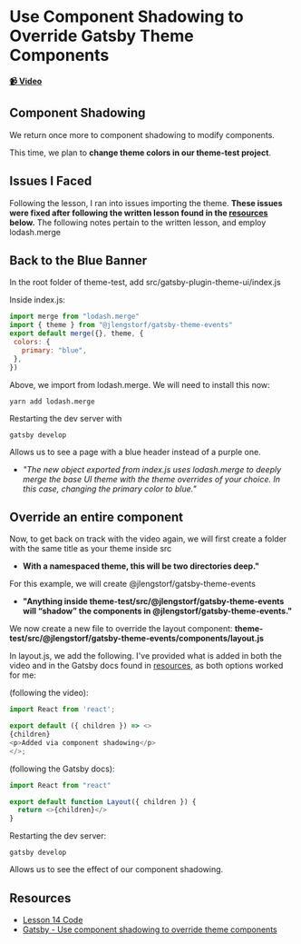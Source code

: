 # Use Component Shadowing to Override Gatsby Theme Components

**[📹 Video](https://egghead.io/lessons/gatsby-use-component-shadowing-to-override-gatsby-theme-components)**

## Component Shadowing
We return once more to component shadowing to modify components.

This time, we plan to **change theme colors in our theme-test project**.

## Issues I Faced
Following the lesson, I ran into issues importing the theme. **These issues were fixed after following the written lesson found in the [resources](#resources) below.** The following notes pertain to the written lesson, and employ lodash.merge

## Back to the Blue Banner
In the root folder of theme-test, add src/gatsby-plugin-theme-ui/index.js

Inside index.js:
```javascript
import merge from "lodash.merge"
import { theme } from "@jlengstorf/gatsby-theme-events"
export default merge({}, theme, {
 colors: {
   primary: "blue",
 },
})
```
Above, we import from lodash.merge. We will need to install this now:
```
yarn add lodash.merge
```
Restarting the dev server with
```
gatsby develop
```
Allows us to see a page with a blue header instead of a purple one.
- *"The new object exported from index.js uses lodash.merge to deeply merge the base UI theme with the theme overrides of your choice. In this case, changing the primary color to blue."*

## Override an entire component
Now, to get back on track with the video again, we will first create a folder with the same title as your theme inside src
- **With a namespaced theme, this will be two directories deep."**

For this example, we will create @jlengstorf/gatsby-theme-events
- **"Anything inside theme-test/src/@jlengstorf/gatsby-theme-events will “shadow” the components in @jlengstorf/gatsby-theme-events."**

We now create a new file to override the layout component: **theme-test/src/@jlengstorf/gatsby-theme-events/components/layout.js**

In layout.js, we add the following. I've provided what is added in both the video and in the Gatsby docs found in [resources](#resouces), as both options worked for me:

(following the video):
```javascript
import React from 'react';

export default ({ children }) => <>
{children}
<p>Added via component shadowing</p>
</>;
```
(following the Gatsby docs):
```javascript
import React from "react"

export default function Layout({ children }) {
  return <>{children}</>
}
```

Restarting the dev server:
```
gatsby develop
```
Allows us to see the effect of our component shadowing.
## Resources
- [Lesson 14 Code](https://github.com/ParkerGits/authoring-gatsby-themes/tree/14-use-component-shadowing-to-override-gatsby-theme-components)
- [Gatsby - Use component shadowing to override theme components](https://www.gatsbyjs.org/tutorial/building-a-theme/#use-component-shadowing-to-override-theme-components)
